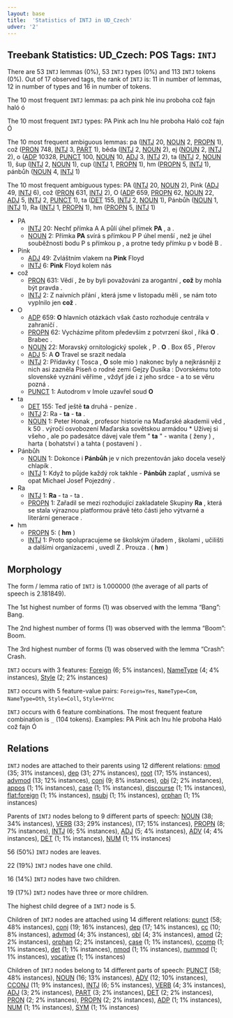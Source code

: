 ```yaml
---
layout: base
title:  'Statistics of INTJ in UD_Czech'
udver: '2'
---
```


## Treebank Statistics: UD_Czech: POS Tags: `INTJ`

There are 53 `INTJ` lemmas (0%), 53 `INTJ` types (0%) and 113 `INTJ` tokens (0%).
Out of 17 observed tags, the rank of `INTJ` is: 11 in number of lemmas, 12 in number of types and 16 in number of tokens.

The 10 most frequent `INTJ` lemmas: pa ach pink hle inu proboha což fajn haló ó

The 10 most frequent `INTJ` types:  PA Pink ach Inu hle proboha Haló což fajn Ó

The 10 most frequent ambiguous lemmas: pa ([INTJ]() 20, [NOUN]() 2, [PROPN]() 1), což ([PRON]() 748, [INTJ]() 3, [PART]() 1), běda ([INTJ]() 2, [NOUN]() 2), ej ([NOUN]() 2, [INTJ]() 2), o ([ADP]() 10328, [PUNCT]() 100, [NOUN]() 10, [ADJ]() 3, [INTJ]() 2), ta ([INTJ]() 2, [NOUN]() 1), šup ([INTJ]() 2, [NOUN]() 1), cup ([INTJ]() 1, [PROPN]() 1), hm ([PROPN]() 5, [INTJ]() 1), pánbůh ([NOUN]() 4, [INTJ]() 1)

The 10 most frequent ambiguous types:  PA ([INTJ]() 20, [NOUN]() 2), Pink ([ADJ]() 49, [INTJ]() 6), což ([PRON]() 631, [INTJ]() 2), O ([ADP]() 659, [PROPN]() 62, [NOUN]() 22, [ADJ]() 5, [INTJ]() 2, [PUNCT]() 1), ta ([DET]() 155, [INTJ]() 2, [NOUN]() 1), Pánbůh ([NOUN]() 1, [INTJ]() 1), Ra ([INTJ]() 1, [PROPN]() 1), hm ([PROPN]() 5, [INTJ]() 1)


* PA
  * [INTJ]() 20: Nechť přímka A A půlí úhel přímek <b>PA</b> , a .
  * [NOUN]() 2: Přímka <b>PA</b> svírá s přímkou P P úhel menší , než je úhel souběžnosti bodu P s přímkou p , a protne tedy přímku p v bodě B .
* Pink
  * [ADJ]() 49: Zvláštním vlakem na <b>Pink</b> Floyd
  * [INTJ]() 6: <b>Pink</b> Floyd kolem nás
* což
  * [PRON]() 631: Vědí , že by byli považováni za arogantní , <b>což</b> by mohla být pravda .
  * [INTJ]() 2: Z naivních přání , která jsme v listopadu měli , se nám toto vyplnilo jen <b>což</b> .
* O
  * [ADP]() 659: <b>O</b> hlavních otázkách však často rozhoduje centrála v zahraničí .
  * [PROPN]() 62: Vycházíme přitom především z potvrzení škol , říká <b>O</b> . Brabec .
  * [NOUN]() 22: Moravský ornitologický spolek , P . <b>O</b> . Box 65 , Přerov
  * [ADJ]() 5: A <b>O</b> Travel se srazit nedala
  * [INTJ]() 2: Přídavky ( Tosca , <b>O</b> sole mio ) nakonec byly a nejkrásněji z nich asi zazněla Píseň o rodné zemi Gejzy Dusíka : Dvorskému toto slovenské vyznání věříme , vždyť jde i z jeho srdce - a to se věru pozná .
  * [PUNCT]() 1: Autodrom v Imole uzavřel soud <b>O</b>
* ta
  * [DET]() 155: Teď ještě <b>ta</b> druhá - peníze .
  * [INTJ]() 2: Ra - <b>ta</b> - <b>ta</b> .
  * [NOUN]() 1: Peter Honak , profesor historie na Maďarské akademii věd , k 50 . výročí osvobození Maďarska sovětskou armádou * Užívej si všeho , ale po padesátce dávej vale třem " <b>ta</b> " - wanita ( ženy ) , harta ( bohatství ) a tahta ( postavení ) .
* Pánbůh
  * [NOUN]() 1: Dokonce i <b>Pánbůh</b> je v nich prezentován jako docela veselý chlapík .
  * [INTJ]() 1: Když to půjde každý rok takhle - <b>Pánbůh</b> zaplať , usmívá se opat Michael Josef Pojezdný .
* Ra
  * [INTJ]() 1: <b>Ra</b> - ta - ta .
  * [PROPN]() 1: Zařadil se mezi rozhodující zakladatele Skupiny <b>Ra</b> , která se stala výraznou platformou právě této části jeho výtvarné a literární generace .
* hm
  * [PROPN]() 5: ( <b>hm</b> )
  * [INTJ]() 1: Proto spolupracujeme se školským úřadem , školami , učilišti a dalšími organizacemi , uvedl Z . Prouza . ( <b>hm</b> )

## Morphology

The form / lemma ratio of `INTJ` is 1.000000 (the average of all parts of speech is 2.181849).

The 1st highest number of forms (1) was observed with the lemma “Bang”: Bang.

The 2nd highest number of forms (1) was observed with the lemma “Boom”: Boom.

The 3rd highest number of forms (1) was observed with the lemma “Crash”: Crash.

`INTJ` occurs with 3 features: [Foreign](cs-feat-Foreign.html) (6; 5% instances), [NameType](cs-feat-NameType.html) (4; 4% instances), [Style](cs-feat-Style.html) (2; 2% instances)

`INTJ` occurs with 5 feature-value pairs: `Foreign=Yes`, `NameType=Com`, `NameType=Oth`, `Style=Coll`, `Style=Vrnc`

`INTJ` occurs with 6 feature combinations.
The most frequent feature combination is `_` (104 tokens).
Examples: PA Pink ach Inu hle proboha Haló což fajn Ó


## Relations

`INTJ` nodes are attached to their parents using 12 different relations: [nmod](cs-dep-nmod.html) (35; 31% instances), [dep](cs-dep-dep.html) (31; 27% instances), [root](cs-dep-root.html) (17; 15% instances), [advmod](cs-dep-advmod.html) (13; 12% instances), [conj](cs-dep-conj.html) (9; 8% instances), [obj](cs-dep-obj.html) (2; 2% instances), [appos](cs-dep-appos.html) (1; 1% instances), [case](cs-dep-case.html) (1; 1% instances), [discourse](cs-dep-discourse.html) (1; 1% instances), [flat:foreign](cs-dep-flat:foreign.html) (1; 1% instances), [nsubj](cs-dep-nsubj.html) (1; 1% instances), [orphan](cs-dep-orphan.html) (1; 1% instances)

Parents of `INTJ` nodes belong to 9 different parts of speech: [NOUN](cs-pos-NOUN.html) (38; 34% instances), [VERB](cs-pos-VERB.html) (33; 29% instances),  (17; 15% instances), [PROPN](cs-pos-PROPN.html) (8; 7% instances), [INTJ](cs-pos-INTJ.html) (6; 5% instances), [ADJ](cs-pos-ADJ.html) (5; 4% instances), [ADV](cs-pos-ADV.html) (4; 4% instances), [DET](cs-pos-DET.html) (1; 1% instances), [NUM](cs-pos-NUM.html) (1; 1% instances)

56 (50%) `INTJ` nodes are leaves.

22 (19%) `INTJ` nodes have one child.

16 (14%) `INTJ` nodes have two children.

19 (17%) `INTJ` nodes have three or more children.

The highest child degree of a `INTJ` node is 5.

Children of `INTJ` nodes are attached using 14 different relations: [punct](cs-dep-punct.html) (58; 48% instances), [conj](cs-dep-conj.html) (19; 16% instances), [dep](cs-dep-dep.html) (17; 14% instances), [cc](cs-dep-cc.html) (10; 8% instances), [advmod](cs-dep-advmod.html) (4; 3% instances), [obl](cs-dep-obl.html) (4; 3% instances), [amod](cs-dep-amod.html) (2; 2% instances), [orphan](cs-dep-orphan.html) (2; 2% instances), [case](cs-dep-case.html) (1; 1% instances), [ccomp](cs-dep-ccomp.html) (1; 1% instances), [det](cs-dep-det.html) (1; 1% instances), [nmod](cs-dep-nmod.html) (1; 1% instances), [nummod](cs-dep-nummod.html) (1; 1% instances), [vocative](cs-dep-vocative.html) (1; 1% instances)

Children of `INTJ` nodes belong to 14 different parts of speech: [PUNCT](cs-pos-PUNCT.html) (58; 48% instances), [NOUN](cs-pos-NOUN.html) (16; 13% instances), [ADV](cs-pos-ADV.html) (12; 10% instances), [CCONJ](cs-pos-CCONJ.html) (11; 9% instances), [INTJ](cs-pos-INTJ.html) (6; 5% instances), [VERB](cs-pos-VERB.html) (4; 3% instances), [ADJ](cs-pos-ADJ.html) (3; 2% instances), [PART](cs-pos-PART.html) (3; 2% instances), [DET](cs-pos-DET.html) (2; 2% instances), [PRON](cs-pos-PRON.html) (2; 2% instances), [PROPN](cs-pos-PROPN.html) (2; 2% instances), [ADP](cs-pos-ADP.html) (1; 1% instances), [NUM](cs-pos-NUM.html) (1; 1% instances), [SYM](cs-pos-SYM.html) (1; 1% instances)

